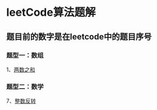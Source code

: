 # leetCode算法题解

## 题目前的数字是在leetcode中的题目序号

### 题型一：数组

1、[两数之和](https://leetcode-cn.com/problems/two-sum/)

### 题型二：数学
7、[整数反转](https://github.com/rain9155/LeetCodeSolution/blob/9561243dff12b3e091db788f766c6d0da1564ffc/src/easy/leetcode7/Solution.java)

